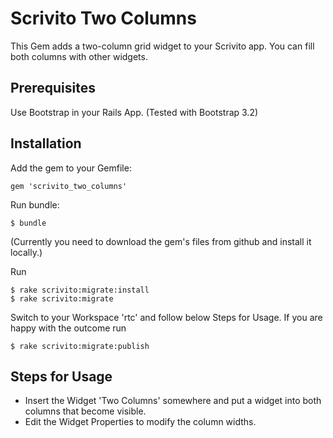 # Scrivito Two Columns

This Gem adds a two-column grid widget to your Scrivito app. You can fill both columns with other widgets.

## Prerequisites

Use Bootstrap in your Rails App. (Tested with Bootstrap 3.2)

## Installation

Add the gem to your Gemfile:

    gem 'scrivito_two_columns'

Run bundle:

    $ bundle

(Currently you need to download the gem's files from github and install it locally.)

Run

    $ rake scrivito:migrate:install
    $ rake scrivito:migrate

Switch to your Workspace 'rtc' and follow below Steps for Usage. If you are happy with the outcome run

    $ rake scrivito:migrate:publish


## Steps for Usage

- Insert the Widget 'Two Columns' somewhere and put a widget into both columns that become visible.
- Edit the Widget Properties to modify the column widths.




